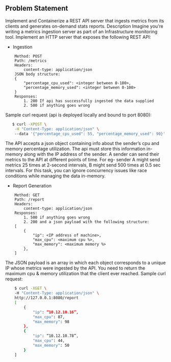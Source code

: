 ## Problem Statement

Implement and Containerize a REST API server that ingests metrics from its clients and generates on-demand stats reports. 
Description 
Imagine you’re writing a metrics ingestion server as part of an Infrastructure monitoring tool. Implement an HTTP server that exposes the following REST API: 
- Ingestion 
```
    Method: POST 
    Path: /metrics 
    Headers: 
        content-type: application/json 
    JSON body structure:
    { 
        "percentage_cpu_used": <integer between 0-100>, 
        "percentage_memory_used": <integer between 0-100> 
    } 
    Responses: 
        1. 200 If api has successfully ingested the data supplied 
        2. 500 if anything goes wrong
``` 

Sample curl request (api is deployed locally and bound to port 8080): 
```bash
   $ curl -XPOST \
    -H "Content-Type: application/json" \ 
    --data '{"percentage_cpu_used": 55, "percentage_memory_used": 90}' \ http://127.0.0.1:8080/metrics
```
   
The API accepts a json object containing info about the sender’s cpu and memory percentage utilization. The api must store this information in-memory along with the IP address of the sender. 
A sender can send their metrics to the API at different points of time. For eg- sender A might send metrics 25 times at 2-second intervals, B might send 500 times at 0.5 sec intervals. For this task, you can ignore concurrency issues like race conditions while managing the data in-memory.

- Report Generation 
```
    Method: GET 
    Path: /report 
    Headers: 
        content-type: application/json 
    Responses: 
        1. 500 if anything goes wrong 
        2. 200 and a json payload with the following structure: 
    [ 
        { 
            "ip": <IP address of machine>, 
            "max_cpu": <maximum cpu %>, 
            "max_memory": <maximum memory %> 
        }, 
    ]
``` 

The JSON payload is an array in which each object corresponds to a unique IP whose metrics were ingested by the API. You need to return the maximum cpu & memory utilization that the client ever reached.
Sample curl request: 
```bash
    $ curl -XGET \ 
    -H "Content-Type: application/json" \ 
    http://127.0.0.1:8080/report 
    [ 
        { 
            "ip": “10.12.10.16”, 
            "max_cpu": 87, 
            "max_memory": 98 
        }, 
        { 
            "ip": “10.12.10.78”, 
            "max_cpu": 44, 
            "max_memory": 50 
        } 
    ] 
```